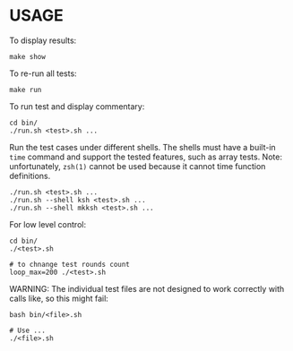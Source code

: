 # USAGE

To display results:

    make show

To re-run all tests:

    make run

To run test and display commentary:

    cd bin/
    ./run.sh <test>.sh ...

Run the test cases under different shells. The
shells must have a built-in `time` command and
support the tested features, such as array tests.
Note: unfortunately, `zsh(1)` cannot be used
because it cannot time function definitions.

	./run.sh <test>.sh ...
	./run.sh --shell ksh <test>.sh ...
	./run.sh --shell mkksh <test>.sh ...

For low level control:

	cd bin/
	./<test>.sh

	# to chnange test rounds count
	loop_max=200 ./<test>.sh

WARNING: The individual test files
are not designed to work correctly with
calls like, so this might fail:

	bash bin/<file>.sh

	# Use ...
	./<file>.sh

